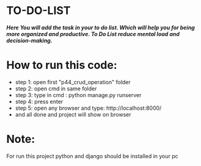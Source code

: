 # TO-DO-LIST
***Here You will add the task in your to do list. Which will help you for being more organized and productive. To Do List reduce mental load and decision-making.***
# How to run this code:
  * step 1: open first "p44_crud_operation" folder
  * step 2: open cmd in same folder
  * step 3: type in cmd :
            python manage.py runserver 
  * step 4: press enter
  * step 5: open any browser and type:
           http://localhost:8000/
  * and all done and project will show on browser
  # Note:
   For run this project python and django should be installed in your pc
